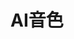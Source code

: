 # AI音色 <Badge type="tip" text="V3" /> <Badge type="danger" text="开发中" /> <Badge type="new" text="new" />

